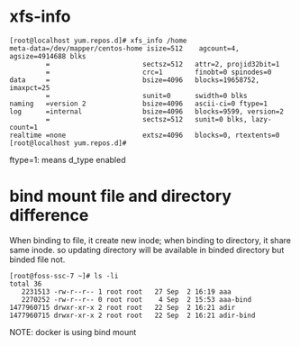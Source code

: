 # xfs-info
```
[root@localhost yum.repos.d]# xfs_info /home
meta-data=/dev/mapper/centos-home isize=512    agcount=4, agsize=4914688 blks
         =                       sectsz=512   attr=2, projid32bit=1
         =                       crc=1        finobt=0 spinodes=0
data     =                       bsize=4096   blocks=19658752, imaxpct=25
         =                       sunit=0      swidth=0 blks
naming   =version 2              bsize=4096   ascii-ci=0 ftype=1
log      =internal               bsize=4096   blocks=9599, version=2
         =                       sectsz=512   sunit=0 blks, lazy-count=1
realtime =none                   extsz=4096   blocks=0, rtextents=0
[root@localhost yum.repos.d]#
```
ftype=1: means d_type enabled

# bind mount file and directory difference
When binding to file, it create new inode; when binding to directory, it share same inode. so updating directory will be available in binded directory but binded file not.
```
[root@foss-ssc-7 ~]# ls -li
total 36
   2231513 -rw-r--r-- 1 root root   27 Sep  2 16:19 aaa
   2270252 -rw-r--r-- 0 root root    4 Sep  2 15:53 aaa-bind
1477960715 drwxr-xr-x 2 root root   22 Sep  2 16:21 adir
1477960715 drwxr-xr-x 2 root root   22 Sep  2 16:21 adir-bind

```
NOTE: docker is using bind mount
